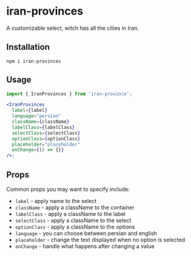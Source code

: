 # iran-provinces

A customizable select,
witch has all the cities in Iran.

## Installation

```
npm i iran-provinces
```

## Usage

```jsx
import { IranProvinces } from 'iran-province';

<IranProvinces
  label={label}
  language="persian"
  className={className}
  labelClass={labelClass}
  selectClass={selectClass}
  optionClass={optionClass}
  placeholder="placeholder"
  onChange={() => {}}
/>;
```

## Props

Common props you may want to specify include:

- `label` - apply name to the select
- `className` - apply a className to the container
- `labelClass` - apply a className to the label
- `selectClass` - apply a className to the select
- `optionClass` - apply a className to the options
- `language` - you can choose between persian and english
- `placeholder` - change the text displayed when no option is selected
- `onChange` - handle what happens after changing a value
